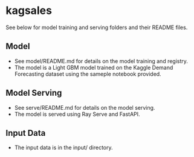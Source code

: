 # kagsales

See below for model training and serving folders and their README files.

## Model
* See model/README.md for details on the model training and registry.
* The model is a Light GBM model trained on the Kaggle Demand Forecasting dataset using the sameple notebook provided.

## Model Serving
* See serve/README.md for details on the model serving.
* The model is served using Ray Serve and FastAPI.

## Input Data
* The input data is in the input/ directory.